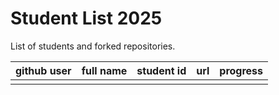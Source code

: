 # Student List 2025

List of students and forked repositories.

|github user| full name | student id | url| progress |
|:----------|:-----------|:-----------|:----|:----
|   |    |    |   |    |


